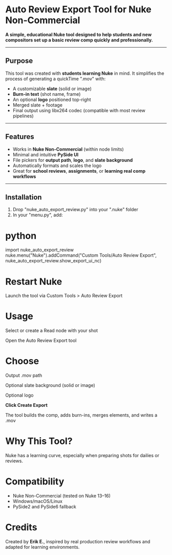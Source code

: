 # Auto Review Export Tool for Nuke Non-Commercial

**A simple, educational Nuke tool designed to help students and new compositors set up a basic review comp quickly and professionally.**

---

## Purpose

This tool was created with **students learning Nuke** in mind. It simplifies the process of generating a quickTime ".mov" with:

- A customizable **slate** (solid or image)
- **Burn-in text** (shot name, frame)
- An optional **logo** positioned top-right
- Merged slate + footage
- Final output using libx264 codec (compatible with most review pipelines)

---

## Features

- Works in **Nuke Non-Commercial** (within node limits)
- Minimal and intuitive **PySide UI**
- File pickers for **output path**, **logo**, and **slate background**
- Automatically formats and scales the logo
- Great for **school reviews**, **assignments**, or **learning real comp workflows**

---

## Installation

1. Drop "nuke_auto_export_review.py" into your ".nuke" folder
2. In your "menu.py", add:

# python
import nuke_auto_export_review
nuke.menu("Nuke").addCommand("Custom Tools/Auto Review Export", nuke_auto_export_review.show_export_ui_nc)

# Restart Nuke

Launch the tool via Custom Tools > Auto Review Export

# Usage
Select or create a Read node with your shot

Open the Auto Review Export tool

# Choose

Output .mov path

Optional slate background (solid or image)

Optional logo

**Click Create Export**

The tool builds the comp, adds burn-ins, merges elements, and writes a .mov

# Why This Tool?
Nuke has a learning curve, especially when preparing shots for dailies or reviews.

# Compatibility

- Nuke Non-Commercial (tested on Nuke 13–16)
- Windows/macOS/Linux
- PySide2 and PySide6 fallback

# Credits
Created by **Erik E.**, inspired by real production review workflows and adapted for learning environments.

